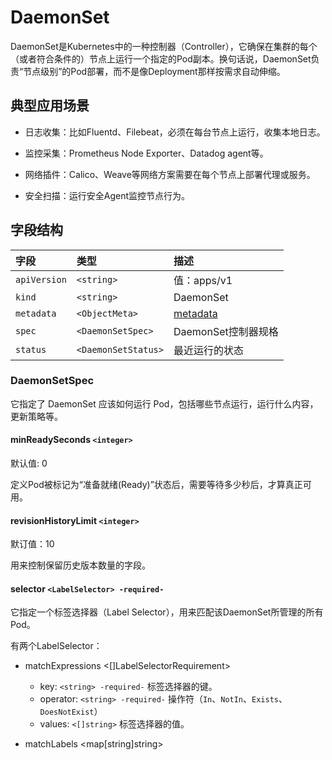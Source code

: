 # DaemonSet

DaemonSet是Kubernetes中的一种控制器（Controller），它确保在集群的每个（或者符合条件的）节点上运行一个指定的Pod副本。换句话说，DaemonSet负责“节点级别”的Pod部署，而不是像Deployment那样按需求自动伸缩。

## 典型应用场景

- 日志收集：比如Fluentd、Filebeat，必须在每台节点上运行，收集本地日志。

- 监控采集：Prometheus Node Exporter、Datadog agent等。

- 网络插件：Calico、Weave等网络方案需要在每个节点上部署代理或服务。

- 安全扫描：运行安全Agent监控节点行为。

## 字段结构

|字段      |类型         |描述       |
|:---------|:-----------|:----------|
|`apiVersion`|`<string>`|值：apps/v1|
|`kind`|`<string>`|DaemonSet|
|`metadata`|`<ObjectMeta>`|[metadata](/kubernetes/explain/Pod.md#metadata)|
|`spec`|`<DaemonSetSpec>`|DaemonSet控制器规格|
|`status`|`<DaemonSetStatus>`|最近运行的状态|

### DaemonSetSpec

它指定了 DaemonSet 应该如何运行 Pod，包括哪些节点运行，运行什么内容，更新策略等。

#### minReadySeconds `<integer>`

默认值: 0

定义Pod被标记为“准备就绪(Ready)”状态后，需要等待多少秒后，才算真正可用。

#### revisionHistoryLimit `<integer>`

默订值：10

用来控制保留历史版本数量的字段。

#### selector `<LabelSelector> -required-`

它指定一个标签选择器（Label Selector），用来匹配该DaemonSet所管理的所有Pod。

有两个LabelSelector：

- matchExpressions <[]LabelSelectorRequirement>

  - key: `<string> -required-` 标签选择器的键。
  - operator: `<string> -required-` 操作符（`In`、`NotIn`、`Exists`、`DoesNotExist`）
  - values: `<[]string>` 标签选择器的值。

- matchLabels <map[string]string>
